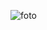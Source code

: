 ![foto](https://github.com/Obrag/Bertoti/blob/ddc330a0f72f0e9718f7e181d003aec554dcffcd/Padr%C3%B5es%20de%20projeto/Composite/antipattern/src/antipattern.png)
